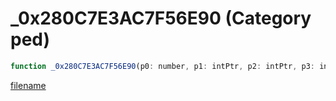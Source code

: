 # _0x280C7E3AC7F56E90 (Category ped)

```js
function _0x280C7E3AC7F56E90(p0: number, p1: intPtr, p2: intPtr, p3: intPtr): Array
```

[filename](_0x280C7E3AC7F56E90_m.md ':include')